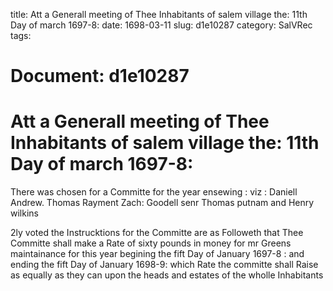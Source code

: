 title: Att a Generall meeting of Thee Inhabitants of salem village the: 11th Day of march 1697-8:
date: 1698-03-11
slug: d1e10287
category: SalVRec
tags: 




# Document: d1e10287


# Att a Generall meeting of Thee Inhabitants of salem village the: 11th Day of march 1697-8: 

There was chosen for a Committe for the year ensewing : viz : Daniell Andrew. Thomas Rayment Zach: Goodell senr Thomas putnam and Henry wilkins

2ly voted the Instrucktions for the Committe are as Followeth that Thee Committe shall make a Rate of sixty pounds in money for mr Greens maintainance for this year begining the fift Day of January 1697-8 : and ending the fift Day of January 1698-9: which Rate the committe shall Raise as equally as they can upon the heads and estates of the wholle Inhabitants
